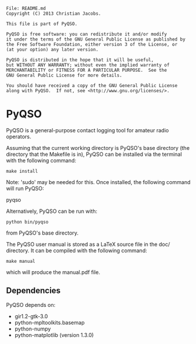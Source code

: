    File: README.md
    Copyright (C) 2013 Christian Jacobs.

    This file is part of PyQSO.

    PyQSO is free software: you can redistribute it and/or modify
    it under the terms of the GNU General Public License as published by
    the Free Software Foundation, either version 3 of the License, or
    (at your option) any later version.

    PyQSO is distributed in the hope that it will be useful,
    but WITHOUT ANY WARRANTY; without even the implied warranty of
    MERCHANTABILITY or FITNESS FOR A PARTICULAR PURPOSE.  See the
    GNU General Public License for more details.

    You should have received a copy of the GNU General Public License
    along with PyQSO.  If not, see <http://www.gnu.org/licenses/>.

PyQSO
=====

PyQSO is a general-purpose contact logging tool for amateur radio operators.

Assuming that the current working directory is PyQSO's base directory (the directory that the Makefile is in), PyQSO can be installed via the terminal with the following command:

   `make install`

Note: 'sudo' may be needed for this. Once installed, the following command will run PyQSO:
   
   pyqso

Alternatively, PyQSO can be run with:

   `python bin/pyqso`

from PyQSO's base directory.

The PyQSO user manual is stored as a LaTeX source file in the doc/ directory. It can be compiled with the following command:

   `make manual`

which will produce the manual.pdf file.

Dependencies
------------

PyQSO depends on:

* gir1.2-gtk-3.0
* python-mpltoolkits.basemap
* python-numpy
* python-matplotlib (version 1.3.0)

